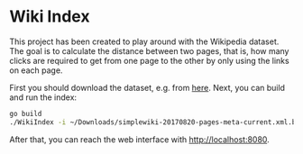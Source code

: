 # Wiki Index
This project has been created to play around with the Wikipedia dataset.
The goal is to calculate the distance between two pages, that is, how many clicks are required
to get from one page to the other by only using the links on each page.

First you should download the dataset, e.g. from [here](https://meta.wikimedia.org/wiki/Data_dump_torrents). Next, you can build and run the index:

```bash
go build
./WikiIndex -i ~/Downloads/simplewiki-20170820-pages-meta-current.xml.bz2 
```

After that, you can reach the web interface with [http://localhost:8080](http://localhost:8080).